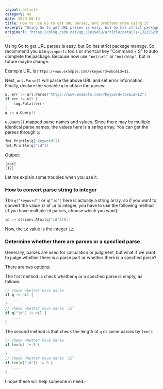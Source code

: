 ```yaml
---
layout: article
category: Go
date: 2023-08-13
title: How to use Go to get URL parses, and problems when using it
excerpt: "Using Go to get URL parses is easy, but Go has strict package manage. So recommend you use `goimports` tools or shortcut key Command + S to auto complete the package. Because now use `net/url` or `net/http`, but in future maybe change."
originurl: "https://blog.csdn.net/qq_33919450/article/details/132256239"
---
```

Using Go to get URL parses is easy, but Go has strict package manage. So recommend you use `goimports` tools or shortcut key "Command + S" to auto complete the package. Because now use `"net/url"` or `"net/http"`, but in future maybe change.

Example URL is `https://www.example.com/?keyword=abc&id=12`.

Next, `url.Parse()` will parse the above URL and set error information. Finally, declare the variable `q` to obtain the parses:
 
```go
u, err := url.Parse("https://www.example.com/?keyword=abc&id=12")
if err != nil {
	log.Fatal(err)
}
q := u.Query()
```

`u.Query()` mapped parse names and values. Since there may be multiple identical parse names, the values here is a string array. You can get the parses through `q`:

```go
fmt.Println(q["keyword"])
fmt.Println(q["id"])
```

Output:

```
[abc]
[12]
```

Let me explain some troubles when you use it.

### How to convert parse string to integer
The `q["keyword"]` or `q["id"]` here is actually a string array, so if you want to convert the value `12` of `id` to integer, you have to use the following method (if you have multiple `id` parses, choose which you want):

```go
id := strconv.Atoi(q["id"][0])
```

Now, the `id` value is the integer `12`.

### Determine whether there are parses or a specfied parse
Generally, parses are used for calculation or judgment, but what if we want to judge whether there is a parse part or whether there is a specfied parse?

There are two options:

The first method is check whether `q` or a specfied parse is empty, as follows:

```go
// check whether have parse
if q != nil {
	...
}
// check whether have parse `id`
if q["id"] != nil {
	...
}
```

The second method is that check the length of `q` or some parses by `len()`:

```go
// check whether have parse
if len(q) != 0 {
	...
}
// check whether have parse `id`
if len(q["id"]) != 0 {
	...
}
```

I hope these will help someone in need~